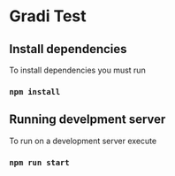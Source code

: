 # Gradi Test
## Install dependencies

To install dependencies you must run

### `npm install`

## Running develpment server
To run on a development server execute

### `npm run start`